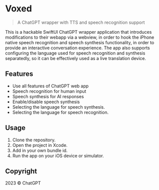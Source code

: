 # Voxed

> A ChatGPT wrapper with TTS and speech recognition support

This is a hackable SwiftUI ChatGPT wrapper application that introduces modifications to their webapp via a webview, in order to hook the iPhone native speech recognition and speech synthesis functionality, in order to provide an interactive conversation experience. The app also supports configuring the language used for speech recognition and synthesis separatedly, so it can be effectively used as a live translation device.

## Features

- Use all features of ChatGPT web app
- Speech recognition for human input
- Speech synthesis for AI responses
- Enable/disable speech synthesis
- Selecting the language for speech synthesis.
- Selecting the language for speech recognition.

## Usage

1. Clone the repository.
2. Open the project in Xcode.
3. Add in your own bundle id.
3. Run the app on your iOS device or simulator.

## Copyright

2023 © ChatGPT

